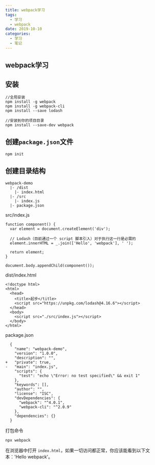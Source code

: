 ```yaml
---
title: webpack学习
tags:
  - 学习
  - webpack
date: 2019-10-10
categories:
  - 学习
  - 笔记
---
```


## webpack学习

## 安装

```text
//全局安装
npm install -g webpack
npm install -g webpack-cli
npm install --save lodash

//安装到你的项目目录
npm install --save-dev webpack
```

## 创建`package.json`文件

```text
npm init
```

## 创建目录结构

```text
webpack-demo
  |- /dist
    |- index.html
  |- /src
    |- index.js
  |- package.json
```

src/index.js

```text
function component() {
  var element = document.createElement('div');

  // Lodash（目前通过一个 script 脚本引入）对于执行这一行是必需的
  element.innerHTML = _.join(['Hello', 'webpack'], ' ');

  return element;
}

document.body.appendChild(component());
```

dist/index.html

```text
<!doctype html>
<html>
  <head>
    <title>起步</title>
    <script src="https://unpkg.com/lodash@4.16.6"></script>
  </head>
  <body>
    <script src="./src/index.js"></script>
  </body>
</html>
```

package.json

```text
  {
    "name": "webpack-demo",
    "version": "1.0.0",
    "description": "",
+   "private": true,
-   "main": "index.js",
    "scripts": {
      "test": "echo \"Error: no test specified\" && exit 1"
    },
    "keywords": [],
    "author": "",
    "license": "ISC",
    "devDependencies": {
      "webpack": "^4.0.1",
      "webpack-cli": "^2.0.9"
    },
    "dependencies": {}
  }
```

打包命令

```text
npx webpack
```

在浏览器中打开 `index.html`，如果一切访问都正常，你应该能看到以下文本：'Hello webpack'。
